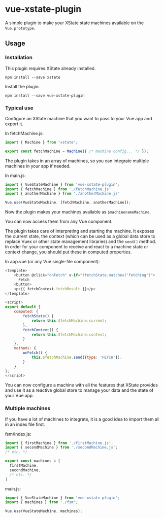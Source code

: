 # vue-xstate-plugin
A simple plugin to make your XState state machines available on the `Vue.prototype`.

## Usage

### Installation

This plugin requires XState already installed.
```
npm install --save xstate
```
Install the plugin.
```
npm install --save vue-xstate-plugin
```
### Typical use
Configure an XState machine that you want to pass to your Vue app and export it.

In fetchMachine.js:
```javascript
import { Machine } from 'xstate';

export const fetchMachine = Machine({ /* machine config... */ });
```

The plugin takes in an array of machines, so you can integrate multiple machines in your app if needed.

In main.js:
```javascript
import { VueStateMachine } from 'vue-xstate-plugin';
import { fetchMachine } from './fetchMachine.js'
import { anotherMachine } from './anotherMachine.js'

Vue.use(VueStateMachine, [fetchMachine, anotherMachine]);
```
Now the plugin makes your machines available as `$machinenameMachine`.

You can now access them from any Vue component. 

The plugin takes care of interpreting and starting the machine. It exposes the current state, the context (which can be used as a global data store to replace Vuex or other state management libraries) and the `send()` method. In order for your component to receive and react to a machine state or context change, you should put these in computed properties.

In app.vue (or any Vue single-file component):
```javascript
<template>
    <button @click="onFetch" v-if="!fetchState.matches('fetching')">
      Fetch
    <button>
    <p>{{ fetchContext.fetchResult }}</p>
</template>

<script>
export default {
    computed: {
        fetchState() {
            return this.$fetchMachine.current;
        },
        fetchContext() {
            return this.$fetchMachine.context;
        }
    },
    methods: {
        onFetch() {
            this.$fetchMachine.send({type: 'FETCH'});
        }
    }
};
</script>
```

You can now configure a machine with all the features that XState provides and use it as a reactive global store to manage your data and the state of your Vue app.

### Multiple machines

If you have a lot of machines to integrate, it is a good idea to import them all in an index file first.

fsm/index.js:
```javascript
import { firstMachine } from './firstMachine.js';
import { secondMachine } from './secondMachine.js';
/* etc. */

export const machines = [
  firstMachine,
  secondMachine,
  /* etc. */
]
```

main.js:
```javascript
import { VueStateMachine } from 'vue-xstate-plugin';
import { machines } from './fsm';

Vue.use(VueStateMachine, machines);
```
